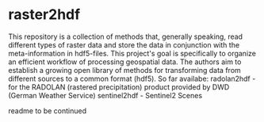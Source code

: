 # raster2hdf
This repository is a collection of methods that, generally speaking, read different types of raster data and store the data in conjunction with the meta-information in hdf5-files. This project's goal is specifically to organize an efficient workflow of processing geospatial data.
The authors aim to establish a growing open library of methods for transforming data from different sources to a common format (hdf5).
So far availabe:
radolan2hdf - for the RADOLAN (rastered precipitation) product provided by DWD (German Weather Service)
sentinel2hdf - Sentinel2 Scenes

readme to be continued
